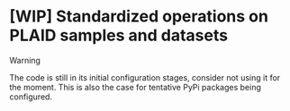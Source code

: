 
# [WIP] Standardized operations on PLAID samples and datasets

> [!WARNING]
> The code is still in its initial configuration stages, consider not using it for the moment. This is also the case for tentative PyPi packages being configured.
